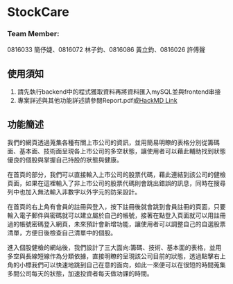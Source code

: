 # StockCare
### Team Member:
0816033 簡伃婕、0816072 林子鈞、0816086 黃立鈞、0816026 許傅聲
## 使用須知
1. 請先執行backend中的程式獲取資料再將資料匯入mySQL並與frontend串接
2. 專案詳述與其他功能詳述請參閱Report.pdf或[HackMD Link](https:////hackmd.io/@libao3128/r1nHMrUjO)
## 功能簡述
我們的網頁透過蒐集各種有關上市公司的資訊，並用簡易明瞭的表格分別從籌碼面、基本面、技術面呈現各上市公司的多空狀態，讓使用者可以藉此輔助找到狀態優良的個股與掌握自己持股的狀態與健康。

在首頁的部分，我們可以直接輸入上市公司的股票代碼，藉此連結到該公司的健檢頁面，如果在這裡輸入了非上市公司的股票代碼則會跳出錯誤的訊息，同時在搜尋列中也加入無法輸入非數字以外字元的防呆設計。

在首頁的右上角有會員的註冊與登入，按下註冊後就會跳到會員註冊的頁面，只要輸入電子郵件與密碼就可以建立屬於自己的帳號，接著在點登入頁面就可以用註冊過的帳號密碼登入網頁，未來預計會新增功能，讓使用者可以調整自己的自選股票清單，方便日後檢查自己清單中的個股。

進入個股健檢的網站後，我們設計了三大面向:籌碼、技術、基本面的表格，並用多空與長線短線作為分類依據，直接明瞭的呈現該公司目前的狀態，透過點擊右上角的小標我們可以快速地跳到自己在意的面向，如此一來便可以在很短的時間蒐集多間公司每天的狀態，加速投資者每天做功課的時間。
